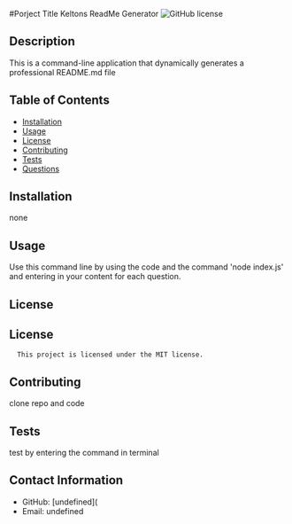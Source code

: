 
  #Porject Title
   Keltons ReadMe Generator
   ![GitHub license](https://img.shields.io/badge/license-MIT-blue.svg)

  ## Description
  This is a command-line application that dynamically generates a professional README.md file

  ## Table of Contents
  * [Installation](#installation)
  * [Usage](#usage)
  * [License](#license)
  * [Contributing](#contributing)
  * [Tests](#tests)
  * [Questions](#Contact-Information)

  ## Installation
  none

  ## Usage
  Use this command line by using the code and the command 'node index.js' and entering in your content for each question.

  ## License
  ## License
      This project is licensed under the MIT license.

  ## Contributing
  clone repo and code 

  ## Tests
  test by entering the command in terminal 

  ## Contact Information
  * GitHub: [undefined](
  * Email: undefined

